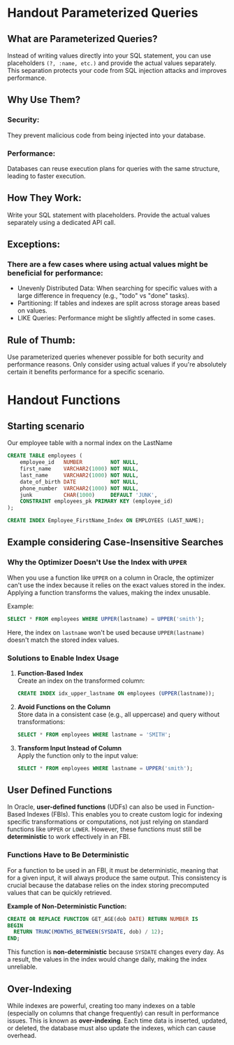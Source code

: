 # Handout Parameterized Queries

## What are Parameterized Queries?

Instead of writing values directly into your SQL statement, you can use placeholders `(?, :name, etc.)` and provide the actual values separately. This separation protects your code from SQL injection attacks and improves performance.

## Why Use Them?

### Security: 
They prevent malicious code from being injected into your database.
### Performance: 
Databases can reuse execution plans for queries with the same structure, leading to faster execution.
## How They Work:

Write your SQL statement with placeholders.
Provide the actual values separately using a dedicated API call.
## Exceptions:

### There are a few cases where using actual values might be beneficial for performance:
- Unevenly Distributed Data: 
When searching for specific values with a large difference in frequency (e.g., "todo" vs "done" tasks).
- Partitioning: 
If tables and indexes are split across storage areas based on values.
- LIKE Queries: 
Performance might be slightly affected in some cases.
## Rule of Thumb:

Use parameterized queries whenever possible for both security and performance reasons. Only consider using actual values if you're absolutely certain it benefits performance for a specific scenario.

# Handout Functions

## Starting scenario
Our employee table with a normal index on the LastName

```sql
CREATE TABLE employees (
    employee_id   NUMBER         NOT NULL,
    first_name    VARCHAR2(1000) NOT NULL,
    last_name     VARCHAR2(1000) NOT NULL,
    date_of_birth DATE           NOT NULL,
    phone_number  VARCHAR2(1000) NOT NULL,
    junk          CHAR(1000)     DEFAULT 'JUNK',
    CONSTRAINT employees_pk PRIMARY KEY (employee_id)
);

CREATE INDEX Employee_FirstName_Index ON EMPLOYEES (LAST_NAME);
```
## Example considering Case-Insensitive Searches

### Why the Optimizer Doesn't Use the Index with `UPPER`
When you use a function like `UPPER` on a column in Oracle, the optimizer can't use the index because it relies on the exact values stored in the index. Applying a function transforms the values, making the index unusable.

Example:
```sql
SELECT * FROM employees WHERE UPPER(lastname) = UPPER('smith');
```
Here, the index on `lastname` won't be used because `UPPER(lastname)` doesn't match the stored index values.

### Solutions to Enable Index Usage

1. **Function-Based Index**  
   Create an index on the transformed column:
   ```sql
   CREATE INDEX idx_upper_lastname ON employees (UPPER(lastname));
   ```

2. **Avoid Functions on the Column**  
   Store data in a consistent case (e.g., all uppercase) and query without transformations:
   ```sql
   SELECT * FROM employees WHERE lastname = 'SMITH';
   ```

3. **Transform Input Instead of Column**  
   Apply the function only to the input value:
   ```sql
   SELECT * FROM employees WHERE lastname = UPPER('smith');
   ```

## User Defined Functions

In Oracle, **user-defined functions** (UDFs) can also be used in Function-Based Indexes (FBIs). This enables you to create custom logic for indexing specific transformations or computations, not just relying on standard functions like `UPPER` or `LOWER`. However, these functions must still be **deterministic** to work effectively in an FBI.

### Functions Have to Be Deterministic
For a function to be used in an FBI, it must be deterministic, meaning that for a given input, it will always produce the same output. This consistency is crucial because the database relies on the index storing precomputed values that can be quickly retrieved.

**Example of Non-Deterministic Function:**
```sql
CREATE OR REPLACE FUNCTION GET_AGE(dob DATE) RETURN NUMBER IS
BEGIN
  RETURN TRUNC(MONTHS_BETWEEN(SYSDATE, dob) / 12);
END;
```
This function is **non-deterministic** because `SYSDATE` changes every day. As a result, the values in the index would change daily, making the index unreliable.

## Over-Indexing

While indexes are powerful, creating too many indexes on a table (especially on columns that change frequently) can result in performance issues. This is known as **over-indexing**. Each time data is inserted, updated, or deleted, the database must also update the indexes, which can cause overhead.